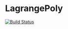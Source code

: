 # LagrangePoly

[![Build Status](https://github.com/iffanh/LagrangePoly.jl/actions/workflows/CI.yml/badge.svg?branch=main)](https://github.com/iffanh/LagrangePoly.jl/actions/workflows/CI.yml?query=branch%3Amain)

